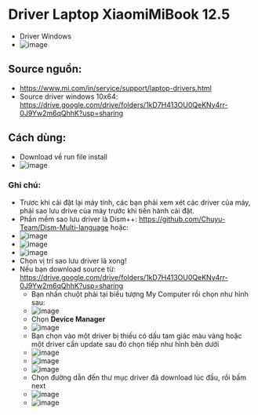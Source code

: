 # Driver Laptop XiaomiMiBook 12.5
  - Driver Windows
  - ![image](https://github.com/BsNgChiThanh/DriverLaptopXiaomiMiBook12.5/assets/82578024/7cc64f3d-6b30-4b6a-a4fd-73f0567b58d2)

## Source nguồn:
  - https://www.mi.com/in/service/support/laptop-drivers.html
  - Source driver windows 10x64: https://drive.google.com/drive/folders/1kD7H413OU0QeKNy4rr-0J9Yw2m6qQhhK?usp=sharing

## Cách dùng:
  - Download về run file install
  - ![image](https://github.com/BsNgChiThanh/DriverLaptopXiaomiMiBook12.5/assets/82578024/ef25095f-486a-445b-b2d1-ff439f38be06)

### Ghi chú:
- Trươc khi cài đặt lại máy tính, các bạn phải xem xét các driver của máy, phải sao lưu drive của máy trước khi tiến hành cài đặt.
- Phần mềm sao lưu driver là Dism++: https://github.com/Chuyu-Team/Dism-Multi-language hoặc:
- ![image](https://github.com/BsNgChiThanh/DriverLaptopXiaomiMiBook12.5/assets/82578024/a8eef597-9094-41f4-986a-2d980c55d715)
- ![image](https://github.com/BsNgChiThanh/DriverLaptopXiaomiMiBook12.5/assets/82578024/6a4a5411-4708-4040-a95a-1d3d969a5e34)
- ![image](https://github.com/BsNgChiThanh/DriverLaptopXiaomiMiBook12.5/assets/82578024/d0616fe7-411a-4497-b3a9-107d90544a78)
- Chọn vị trí sao lưu driver là xong!
- Nếu bạn download source từ: https://drive.google.com/drive/folders/1kD7H413OU0QeKNy4rr-0J9Yw2m6qQhhK?usp=sharing
  - Bạn nhấn chuột phải tại biểu tượng My Computer rồi chọn như hình sau:
  - ![image](https://github.com/BsNgChiThanh/DriverLaptopXiaomiMiBook12.5/assets/82578024/3b597b5b-0f7d-4949-b580-805a159480b8)
  - Chọn **Device Manager**
  - ![image](https://github.com/BsNgChiThanh/DriverLaptopXiaomiMiBook12.5/assets/82578024/1d117a38-1e6a-4c76-90d3-47a24fa6090e)
  - Bạn chọn vào một driver bị thiếu có dấu tam giác màu vàng hoặc một driver cần update sau đó chọn tiếp như hình bên dưới
  - ![image](https://github.com/BsNgChiThanh/DriverLaptopXiaomiMiBook12.5/assets/82578024/4e5bf0f2-9b46-4ca9-95e3-90c96c22fe0d)
  - ![image](https://github.com/BsNgChiThanh/DriverLaptopXiaomiMiBook12.5/assets/82578024/5e18badf-d7db-480e-a51a-ca3e10c5e77d)
  - ![image](https://github.com/BsNgChiThanh/DriverLaptopXiaomiMiBook12.5/assets/82578024/2c85dce2-6738-4606-91c4-4ff279d35499)
  - Chọn đường dẫn đến thư mục driver đã download lúc đầu, rồi bấm next
  - ![image](https://github.com/BsNgChiThanh/DriverLaptopXiaomiMiBook12.5/assets/82578024/e26284d2-a230-4f08-b338-0054d3156708)
  - ![image](https://github.com/BsNgChiThanh/DriverLaptopXiaomiMiBook12.5/assets/82578024/3e839f57-2b0b-470a-94ae-99be73577f4c)






